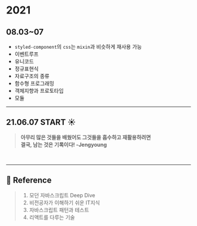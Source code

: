 # **2021**

## **08.03~07**

- `styled-component`의 `css`는 `mixin`과 비슷하게 재사용 가능
- 이벤트루프
- 유니코드
- 정규표현식
- 자료구조의 종류
- 함수형 프로그래밍
- 객체지향과 프로토타입
- 모듈

---

## **21.06.07 START ☀**

> **아무리 많은 것들을 배웠어도 그것들을 흡수하고 재활용하려면 </br>결국, 남는 것은 기록이다! -Jengyoung**

</br>

---

## **📗 Reference**

> 1. 모던 자바스크립트 Deep Dive
> 2. 비전공자가 이해하기 쉬운 IT지식
> 3. 자바스크립트 패턴과 테스트
> 4. 리액트를 다루는 기술
